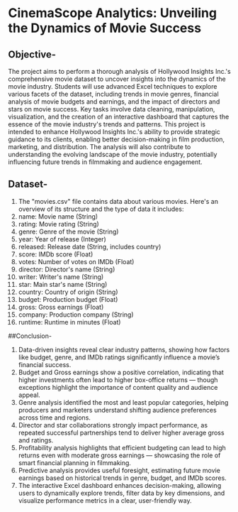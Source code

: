 # CinemaScope Analytics: Unveiling the Dynamics of Movie Success
## Objective-
The project aims to perform a thorough analysis of Hollywood Insights Inc.'s comprehensive movie dataset to uncover insights into the dynamics of the movie industry. Students will use advanced Excel techniques to explore various facets of the dataset, including trends in movie genres, financial analysis of movie budgets and earnings, and the impact of directors and stars on movie success. Key tasks involve data cleaning, manipulation, visualization, and the creation of an interactive dashboard that captures the essence of the movie industry's trends and patterns. This project is intended to enhance Hollywood Insights Inc.'s ability to provide strategic guidance to its clients, enabling better decision-making in film production, marketing, and distribution. The analysis will also contribute to understanding the evolving landscape of the movie industry, potentially influencing future trends in filmmaking and audience engagement.

## Dataset-
1. The "movies.csv" file contains data about various movies. Here's an overview of its structure and the type of data it includes:
2. name: Movie name (String)
3. rating: Movie rating (String)
4. genre: Genre of the movie (String)
5. year: Year of release (Integer)
6. released: Release date (String, includes country)
7. score: IMDb score (Float)
8. votes: Number of votes on IMDb (Float)
9. director: Director's name (String)
10. writer: Writer's name (String)
11. star: Main star's name (String)
12. country: Country of origin (String)
13. budget: Production budget (Float)
14. gross: Gross earnings (Float)
15. company: Production company (String)
16. runtime: Runtime in minutes (Float)

##Conclusion-
1. Data-driven insights reveal clear industry patterns, showing how factors like budget, genre, and IMDb ratings significantly influence a movie’s financial success.
2. Budget and Gross earnings show a positive correlation, indicating that higher investments often lead to higher box-office returns — though exceptions highlight the importance of content quality and audience   appeal.
3. Genre analysis identified the most and least popular categories, helping producers and marketers understand shifting audience preferences across time and regions.
4. Director and star collaborations strongly impact performance, as repeated successful partnerships tend to deliver higher average gross and ratings.
5. Profitability analysis highlights that efficient budgeting can lead to high returns even with moderate gross earnings — showcasing the role of smart financial planning in filmmaking.
6. Predictive analysis provides useful foresight, estimating future movie earnings based on historical trends in genre, budget, and IMDb scores.
7. The interactive Excel dashboard enhances decision-making, allowing users to dynamically explore trends, filter data by key dimensions, and visualize performance metrics in a clear, user-friendly way.
